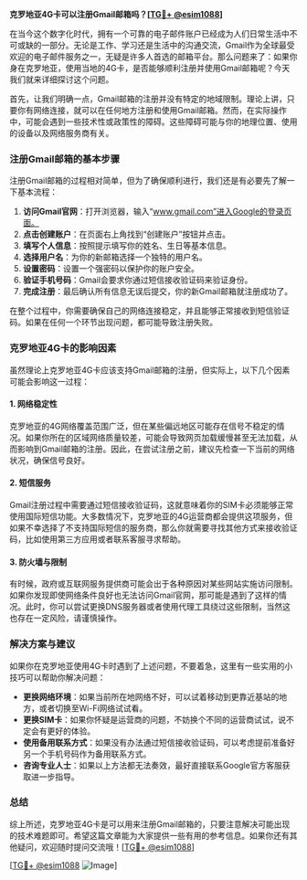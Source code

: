 **克罗地亚4G卡可以注册Gmail邮箱吗？[[TG💪+ @esim1088](https://t.me/s/esim1088)]**

在当今这个数字化时代，拥有一个可靠的电子邮件账户已经成为人们日常生活中不可或缺的一部分。无论是工作、学习还是生活中的沟通交流，Gmail作为全球最受欢迎的电子邮件服务之一，无疑是许多人首选的邮箱平台。那么问题来了：如果你身在克罗地亚，使用当地的4G卡，是否能够顺利注册并使用Gmail邮箱呢？今天我们就来详细探讨这个问题。

首先，让我们明确一点，Gmail邮箱的注册并没有特定的地域限制。理论上讲，只要你有网络连接，就可以在任何地方注册和使用Gmail邮箱。然而，在实际操作中，可能会遇到一些技术性或政策性的障碍。这些障碍可能与你的地理位置、使用的设备以及网络服务商有关。

### 注册Gmail邮箱的基本步骤

注册Gmail邮箱的过程相对简单，但为了确保顺利进行，我们还是有必要先了解一下基本流程：

1. **访问Gmail官网**：打开浏览器，输入“www.gmail.com”进入Google的登录页面。
2. **点击创建账户**：在页面右上角找到“创建账户”按钮并点击。
3. **填写个人信息**：按照提示填写你的姓名、生日等基本信息。
4. **选择用户名**：为你的新邮箱选择一个独特的用户名。
5. **设置密码**：设置一个强密码以保护你的账户安全。
6. **验证手机号码**：Gmail会要求你通过短信接收验证码来验证身份。
7. **完成注册**：最后确认所有信息无误后提交，你的新Gmail邮箱就注册成功了。

在整个过程中，你需要确保自己的网络连接稳定，并且能够正常接收到短信验证码。如果在任何一个环节出现问题，都可能导致注册失败。

### 克罗地亚4G卡的影响因素

虽然理论上克罗地亚4G卡应该支持Gmail邮箱的注册，但实际上，以下几个因素可能会影响这一过程：

#### 1. 网络稳定性
克罗地亚的4G网络覆盖范围广泛，但在某些偏远地区可能存在信号不稳定的情况。如果你所在的区域网络质量较差，可能会导致网页加载缓慢甚至无法加载，从而影响到Gmail邮箱的注册。因此，在尝试注册之前，建议先检查一下当前的网络状况，确保信号良好。

#### 2. 短信服务
Gmail注册过程中需要通过短信接收验证码，这就意味着你的SIM卡必须能够正常使用国际短信功能。大多数情况下，克罗地亚的4G运营商都会提供这项服务，但如果不幸选择了不支持国际短信的服务商，那么你就需要寻找其他方式来接收验证码，比如使用第三方应用或者联系客服寻求帮助。

#### 3. 防火墙与限制
有时候，政府或互联网服务提供商可能会出于各种原因对某些网站实施访问限制。如果你发现即使网络条件良好也无法访问Gmail官网，那可能是遇到了这样的情况。此时，你可以尝试更换DNS服务器或者使用代理工具绕过这些限制，当然这也存在一定风险，请谨慎操作。

### 解决方案与建议

如果你在克罗地亚使用4G卡时遇到了上述问题，不要着急，这里有一些实用的小技巧可以帮助你解决问题：

- **更换网络环境**：如果当前所在地网络不好，可以试着移动到更靠近基站的地方，或者切换至Wi-Fi网络试试看。
- **更换SIM卡**：如果你怀疑是运营商的问题，不妨换个不同的运营商试试，说不定会有更好的体验。
- **使用备用联系方式**：如果没有办法通过短信接收验证码，可以考虑提前准备好另一个手机号码作为备用联系方式。
- **咨询专业人士**：如果以上方法都无法奏效，最好直接联系Google官方客服获取进一步指导。

### 总结

综上所述，克罗地亚4G卡是可以用来注册Gmail邮箱的，只要注意解决可能出现的技术难题即可。希望这篇文章能为大家提供一些有用的参考信息。如果你还有其他疑问，欢迎随时提问交流哦！[[TG💪+ @esim1088](https://t.me/s/esim1088)]

[[TG💪+ @esim1088](https://t.me/s/esim1088) ![Image](https://i.postimg.cc/4NQfJmqS/Snipaste-2025-05-13-00-14-12.png)]